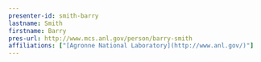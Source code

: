 ```yaml
---
presenter-id: smith-barry
lastname: Smith
firstname: Barry
pres-url: http://www.mcs.anl.gov/person/barry-smith
affiliations: ["[Agronne National Laboratory](http://www.anl.gov/)"]
---
```

